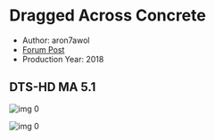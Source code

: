 # Dragged Across Concrete

* Author: aron7awol
* [Forum Post](https://www.avsforum.com/threads/bass-eq-for-filtered-movies.2995212/post-57811822)
* Production Year: 2018

## DTS-HD MA 5.1

![img 0](https://i.imgur.com/04Dvak8.jpg)

![img 0](https://i.imgur.com/bGHjl70.jpg)

